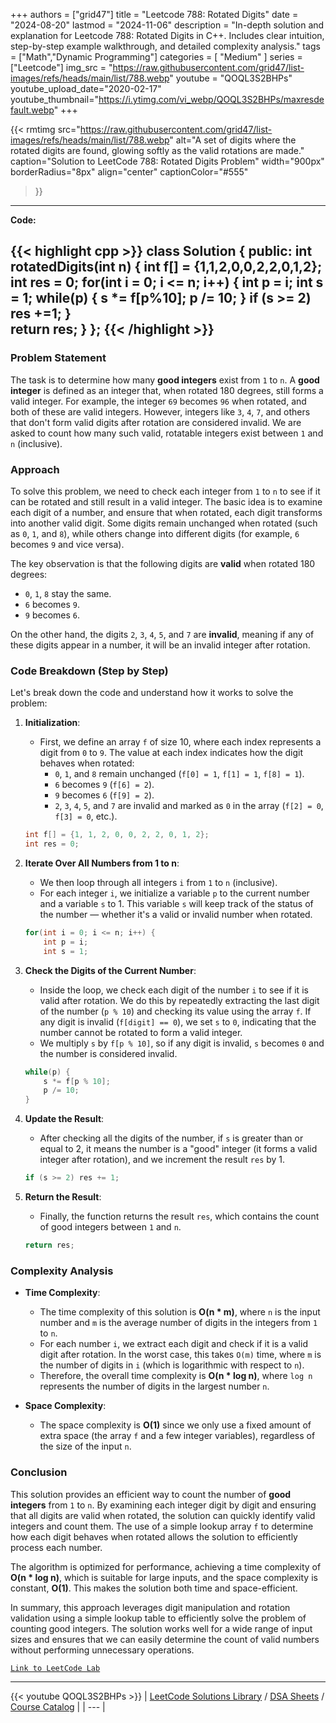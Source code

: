 
+++
authors = ["grid47"]
title = "Leetcode 788: Rotated Digits"
date = "2024-08-20"
lastmod = "2024-11-06"
description = "In-depth solution and explanation for Leetcode 788: Rotated Digits in C++. Includes clear intuition, step-by-step example walkthrough, and detailed complexity analysis."
tags = ["Math","Dynamic Programming"]
categories = [
    "Medium"
]
series = ["Leetcode"]
img_src = "https://raw.githubusercontent.com/grid47/list-images/refs/heads/main/list/788.webp"
youtube = "QOQL3S2BHPs"
youtube_upload_date="2020-02-17"
youtube_thumbnail="https://i.ytimg.com/vi_webp/QOQL3S2BHPs/maxresdefault.webp"
+++


{{< rmtimg 
    src="https://raw.githubusercontent.com/grid47/list-images/refs/heads/main/list/788.webp" 
    alt="A set of digits where the rotated digits are found, glowing softly as the valid rotations are made."
    caption="Solution to LeetCode 788: Rotated Digits Problem"
    width="900px"
    borderRadius="8px"
    align="center" 
    captionColor="#555"
>}}
---
**Code:**

{{< highlight cpp >}}
class Solution {
public:
    int rotatedDigits(int n) {
        int f[] = {1,1,2,0,0,2,2,0,1,2};
        int res = 0;
        for(int i = 0; i <= n; i++) {
            int p = i;
            int s = 1;
            while(p) {
                s *= f[p%10];
                p /= 10;
            }
            if (s >= 2) res +=1;
        }        
        return res;
    }
};
{{< /highlight >}}
---

### Problem Statement

The task is to determine how many **good integers** exist from `1` to `n`. A **good integer** is defined as an integer that, when rotated 180 degrees, still forms a valid integer. For example, the integer `69` becomes `96` when rotated, and both of these are valid integers. However, integers like `3`, `4`, `7`, and others that don't form valid digits after rotation are considered invalid. We are asked to count how many such valid, rotatable integers exist between `1` and `n` (inclusive).

### Approach

To solve this problem, we need to check each integer from `1` to `n` to see if it can be rotated and still result in a valid integer. The basic idea is to examine each digit of a number, and ensure that when rotated, each digit transforms into another valid digit. Some digits remain unchanged when rotated (such as `0`, `1`, and `8`), while others change into different digits (for example, `6` becomes `9` and vice versa).

The key observation is that the following digits are **valid** when rotated 180 degrees:
- `0`, `1`, `8` stay the same.
- `6` becomes `9`.
- `9` becomes `6`.

On the other hand, the digits `2`, `3`, `4`, `5`, and `7` are **invalid**, meaning if any of these digits appear in a number, it will be an invalid integer after rotation.

### Code Breakdown (Step by Step)

Let's break down the code and understand how it works to solve the problem:

1. **Initialization**:
   - First, we define an array `f` of size 10, where each index represents a digit from `0` to `9`. The value at each index indicates how the digit behaves when rotated:
     - `0`, `1`, and `8` remain unchanged (`f[0] = 1`, `f[1] = 1`, `f[8] = 1`).
     - `6` becomes `9` (`f[6] = 2`).
     - `9` becomes `6` (`f[9] = 2`).
     - `2`, `3`, `4`, `5`, and `7` are invalid and marked as `0` in the array (`f[2] = 0`, `f[3] = 0`, etc.).
   
   ```cpp
   int f[] = {1, 1, 2, 0, 0, 2, 2, 0, 1, 2};
   int res = 0;
   ```

2. **Iterate Over All Numbers from 1 to n**:
   - We then loop through all integers `i` from `1` to `n` (inclusive).
   - For each integer `i`, we initialize a variable `p` to the current number and a variable `s` to 1. This variable `s` will keep track of the status of the number — whether it's a valid or invalid number when rotated.

   ```cpp
   for(int i = 0; i <= n; i++) {
       int p = i;
       int s = 1;
   ```

3. **Check the Digits of the Current Number**:
   - Inside the loop, we check each digit of the number `i` to see if it is valid after rotation. We do this by repeatedly extracting the last digit of the number (`p % 10`) and checking its value using the array `f`. If any digit is invalid (`f[digit] == 0`), we set `s` to `0`, indicating that the number cannot be rotated to form a valid integer.
   - We multiply `s` by `f[p % 10]`, so if any digit is invalid, `s` becomes `0` and the number is considered invalid.
   
   ```cpp
   while(p) {
       s *= f[p % 10];
       p /= 10;
   }
   ```

4. **Update the Result**:
   - After checking all the digits of the number, if `s` is greater than or equal to 2, it means the number is a "good" integer (it forms a valid integer after rotation), and we increment the result `res` by 1.
   
   ```cpp
   if (s >= 2) res += 1;
   ```

5. **Return the Result**:
   - Finally, the function returns the result `res`, which contains the count of good integers between `1` and `n`.

   ```cpp
   return res;
   ```

### Complexity Analysis

- **Time Complexity**:
  - The time complexity of this solution is **O(n * m)**, where `n` is the input number and `m` is the average number of digits in the integers from `1` to `n`.
  - For each number `i`, we extract each digit and check if it is a valid digit after rotation. In the worst case, this takes `O(m)` time, where `m` is the number of digits in `i` (which is logarithmic with respect to `n`).
  - Therefore, the overall time complexity is **O(n * log n)**, where `log n` represents the number of digits in the largest number `n`.

- **Space Complexity**:
  - The space complexity is **O(1)** since we only use a fixed amount of extra space (the array `f` and a few integer variables), regardless of the size of the input `n`.

### Conclusion

This solution provides an efficient way to count the number of **good integers** from `1` to `n`. By examining each integer digit by digit and ensuring that all digits are valid when rotated, the solution can quickly identify valid integers and count them. The use of a simple lookup array `f` to determine how each digit behaves when rotated allows the solution to efficiently process each number.

The algorithm is optimized for performance, achieving a time complexity of **O(n * log n)**, which is suitable for large inputs, and the space complexity is constant, **O(1)**. This makes the solution both time and space-efficient.

In summary, this approach leverages digit manipulation and rotation validation using a simple lookup table to efficiently solve the problem of counting good integers. The solution works well for a wide range of input sizes and ensures that we can easily determine the count of valid numbers without performing unnecessary operations.

[`Link to LeetCode Lab`](https://leetcode.com/problems/rotated-digits/description/)

---
{{< youtube QOQL3S2BHPs >}}
| [LeetCode Solutions Library](https://grid47.xyz/leetcode/) / [DSA Sheets](https://grid47.xyz/sheets/) / [Course Catalog](https://grid47.xyz/courses/) |
| --- |

